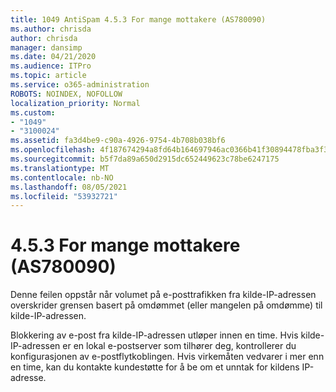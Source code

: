 ```yaml
---
title: 1049 AntiSpam 4.5.3 For mange mottakere (AS780090)
ms.author: chrisda
author: chrisda
manager: dansimp
ms.date: 04/21/2020
ms.audience: ITPro
ms.topic: article
ms.service: o365-administration
ROBOTS: NOINDEX, NOFOLLOW
localization_priority: Normal
ms.custom:
- "1049"
- "3100024"
ms.assetid: fa3d4be9-c90a-4926-9754-4b708b038bf6
ms.openlocfilehash: 4f187674294a8fd64b164697946ac0366b41f30894478fba3f37843730f445d8
ms.sourcegitcommit: b5f7da89a650d2915dc652449623c78be6247175
ms.translationtype: MT
ms.contentlocale: nb-NO
ms.lasthandoff: 08/05/2021
ms.locfileid: "53932721"
---
```

# <a name="453-too-many-recipients-as780090"></a>4.5.3 For mange mottakere (AS780090)

Denne feilen oppstår når volumet på e-posttrafikken fra kilde-IP-adressen overskrider grensen basert på omdømmet (eller mangelen på omdømme) til kilde-IP-adressen.

Blokkering av e-post fra kilde-IP-adressen utløper innen en time. Hvis kilde-IP-adressen er en lokal e-postserver som tilhører deg, kontrollerer du konfigurasjonen av e-postflytkoblingen. Hvis virkemåten vedvarer i mer enn en time, kan du kontakte kundestøtte for å be om et unntak for kildens IP-adresse.
